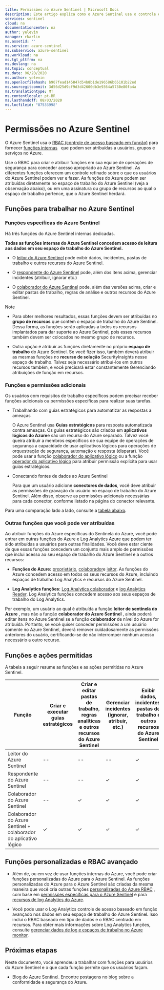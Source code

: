 ```yaml
---
title: Permissões no Azure Sentinel | Microsoft Docs
description: Este artigo explica como o Azure Sentinel usa o controle de acesso baseado em função para atribuir permissões a usuários e identifica as ações permitidas para cada função.
services: sentinel
cloud: na
documentationcenter: na
author: yelevin
manager: rkarlin
ms.assetid: ''
ms.service: azure-sentinel
ms.subservice: azure-sentinel
ms.workload: na
ms.tgt_pltfrm: na
ms.devlang: na
ms.topic: conceptual
ms.date: 06/28/2020
ms.author: yelevin
ms.openlocfilehash: b907fead145847d54b8b1de196586b65101b22ed
ms.sourcegitcommit: 3d56d25d9cf9d3d42600db3e9364a5730e80fa4a
ms.translationtype: MT
ms.contentlocale: pt-BR
ms.lasthandoff: 08/03/2020
ms.locfileid: "87533998"
---
```

# <a name="permissions-in-azure-sentinel"></a>Permissões no Azure Sentinel

O Azure Sentinel usa o [RBAC (controle de acesso baseado em função)](../role-based-access-control/role-assignments-portal.md) para fornecer [funções internas](../role-based-access-control/built-in-roles.md)   que podem ser atribuídas a usuários, grupos e serviços no Azure.

Use o RBAC para criar e atribuir funções em sua equipe de operações de segurança para conceder acesso apropriado ao Azure Sentinel. As diferentes funções oferecem um controle refinado sobre o que os usuários do Azure Sentinel podem ver e fazer. As funções do Azure podem ser atribuídas diretamente no espaço de trabalho do Azure Sentinel (veja a observação abaixo), ou em uma assinatura ou grupo de recursos ao qual o espaço de trabalho pertence, que o Azure Sentinel herdará.

## <a name="roles-for-working-in-azure-sentinel"></a>Funções para trabalhar no Azure Sentinel

### <a name="azure-sentinel-specific-roles"></a>Funções específicas do Azure Sentinel

Há três funções do Azure Sentinel internas dedicadas.

**Todas as funções internas do Azure Sentinel concedem acesso de leitura aos dados em seu espaço de trabalho do Azure Sentinel.**

- O [leitor do Azure Sentinel](../role-based-access-control/built-in-roles.md#azure-sentinel-reader) pode exibir dados, incidentes, pastas de trabalho e outros recursos do Azure Sentinel.

- O [respondente do Azure Sentinel](../role-based-access-control/built-in-roles.md#azure-sentinel-responder) pode, além dos itens acima, gerenciar incidentes (atribuir, ignorar etc.)

- O [colaborador do Azure Sentinel](../role-based-access-control/built-in-roles.md#azure-sentinel-contributor) pode, além das versões acima, criar e editar pastas de trabalho, regras de análise e outros recursos do Azure Sentinel.

> [!NOTE]
>
> - Para obter melhores resultados, essas funções devem ser atribuídas no **grupo de recursos** que contém o espaço de trabalho do Azure Sentinel. Dessa forma, as funções serão aplicadas a todos os recursos implantados para dar suporte ao Azure Sentinel, pois esses recursos também devem ser colocados no mesmo grupo de recursos.
>
> - Outra opção é atribuir as funções diretamente no próprio **espaço de trabalho** do Azure Sentinel. Se você fizer isso, também deverá atribuir as mesmas funções no **recurso de solução** SecurityInsights nesse espaço de trabalho. Talvez seja necessário atribuí-los em outros recursos também, e você precisará estar constantemente Gerenciando atribuições de função em recursos.

### <a name="additional-roles-and-permissions"></a>Funções e permissões adicionais

Os usuários com requisitos de trabalho específicos podem precisar receber funções adicionais ou permissões específicas para realizar suas tarefas.

- Trabalhando com guias estratégicos para automatizar as respostas a ameaças

    O Azure Sentinel usa **Guias estratégicos** para resposta automatizada contra ameaças. Os guias estratégicos são criados em **aplicativos lógicos do Azure**e são um recurso do Azure separado. Talvez você queira atribuir a membros específicos de sua equipe de operações de segurança a capacidade de usar aplicativos lógicos para operações de orquestração de segurança, automação e resposta (disparar). Você pode usar a função [colaborador do aplicativo lógico](../role-based-access-control/built-in-roles.md#logic-app-contributor) ou a função [operador do aplicativo lógico](../role-based-access-control/built-in-roles.md#logic-app-operator) para atribuir permissão explícita para usar guias estratégicos.

- Conectando fontes de dados ao Azure Sentinel

    Para que um usuário adicione **conectores de dados**, você deve atribuir as permissões de gravação do usuário no espaço de trabalho do Azure Sentinel. Além disso, observe as permissões adicionais necessárias para cada conector, conforme listado na página do conector relevante.

Para uma comparação lado a lado, consulte a [tabela abaixo](#roles-and-allowed-actions).

### <a name="other-roles-you-might-see-assigned"></a>Outras funções que você pode ver atribuídas

Ao atribuir funções do Azure específicas do Sentinela do Azure, você pode entrar em outras funções do Azure e Log Analytics Azure que podem ter sido atribuídas a usuários para outras finalidades. Você deve estar ciente de que essas funções concedem um conjunto mais amplo de permissões que inclui acesso ao seu espaço de trabalho do Azure Sentinel e a outros recursos:

- **Funções do Azure:** [proprietário](../role-based-access-control/built-in-roles.md#owner), [colaborador](../role-based-access-control/built-in-roles.md#contributor)e [leitor](../role-based-access-control/built-in-roles.md#reader). As funções do Azure concedem acesso em todos os seus recursos do Azure, incluindo espaços de trabalho Log Analytics e recursos do Azure Sentinel.

- **Log Analytics funções:** [Log Analytics colaborador](../role-based-access-control/built-in-roles.md#log-analytics-contributor) e [log Analytics Reader](../role-based-access-control/built-in-roles.md#log-analytics-reader). Log Analytics funções concedem acesso aos seus espaços de trabalho do Log Analytics. 

Por exemplo, um usuário ao qual é atribuída a função **leitor de sentinela do Azure** , mas não a função **colaborador do Azure Sentinel** , ainda poderá editar itens no Azure Sentinel se a função **colaborador** de nível do Azure for atribuída. Portanto, se você quiser conceder permissões a um usuário somente no Azure Sentinel, deverá remover cuidadosamente as permissões anteriores do usuário, certificando-se de não interromper nenhum acesso necessário a outro recurso.

## <a name="roles-and-allowed-actions"></a>Funções e ações permitidas

A tabela a seguir resume as funções e as ações permitidas no Azure Sentinel. 

| Função | Criar e executar guias estratégicos| Criar e editar pastas de trabalho, regras analíticas e outros recursos do Azure Sentinel | Gerenciar incidentes (ignorar, atribuir, etc.) | Exibir dados, incidentes, pastas de trabalho e outros recursos do Azure Sentinel |
|---|---|---|---|---|
| Leitor do Azure Sentinel | -- | -- | -- | &#10003; |
| Respondente do Azure Sentinel | -- | -- | &#10003; | &#10003; |
| Colaborador do Azure Sentinel | -- | &#10003; | &#10003; | &#10003; |
| Colaborador do Azure Sentinel + colaborador do aplicativo lógico | &#10003; | &#10003; | &#10003; | &#10003; |

## <a name="custom-roles-and-advanced-rbac"></a>Funções personalizadas e RBAC avançado

- Além de, ou em vez de usar funções internas do Azure, você pode criar funções personalizadas do Azure para o Azure Sentinel. As funções personalizadas do Azure para o Azure Sentinel são criadas da mesma maneira que você cria outras funções [personalizadas do Azure RBAC](../role-based-access-control/custom-roles-rest.md#create-a-custom-role) , com base em [permissões específicas para o Azure Sentinel](../role-based-access-control/resource-provider-operations.md#microsoftsecurityinsights) e para [recursos de log Analytics do Azure](../role-based-access-control/resource-provider-operations.md#microsoftoperationalinsights).

- Você pode usar o Log Analytics controle de acesso baseado em função avançado nos dados em seu espaço de trabalho do Azure Sentinel. Isso inclui o RBAC baseado em tipo de dados e o RBAC centrado em recursos. Para obter mais informações sobre Log Analytics funções, consulte [gerenciar dados de log e espaços de trabalho no Azure monitor](../azure-monitor/platform/manage-access.md#manage-access-using-workspace-permissions).

## <a name="next-steps"></a>Próximas etapas

Neste documento, você aprendeu a trabalhar com funções para usuários do Azure Sentinel e o que cada função permite que os usuários façam.

* [Blog do Azure Sentinel](https://aka.ms/azuresentinelblog). Encontre postagens no blog sobre a conformidade e segurança do Azure.
